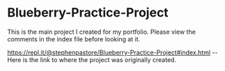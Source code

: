 # Blueberry-Practice-Project
This is the main project I created for my portfolio. Please view the comments in the index file before looking at it.

https://repl.it/@stephenpastore/Blueberry-Practice-Project#index.html  --  Here is the link to where the project was originally created.

